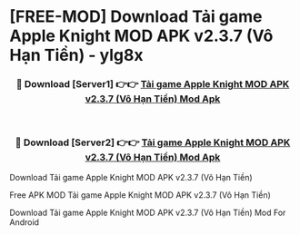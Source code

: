# [FREE-MOD] Download Tải game Apple Knight MOD APK v2.3.7 (Vô Hạn Tiền) - ylg8x


<div align="center">
<h3>🔴 Download [Server1] 👉👉 <a href="https://apk-comot.site?title=Tải_game_Apple_Knight_MOD_APK_v2.3.7_(Vô_Hạn_Tiền)">Tải game Apple Knight MOD APK v2.3.7 (Vô Hạn Tiền) Mod Apk</a></h3><br>

<h3>🔴 Download [Server2] 👉👉 <a href="https://apk-comot.site?title=Tải_game_Apple_Knight_MOD_APK_v2.3.7_(Vô_Hạn_Tiền)">Tải game Apple Knight MOD APK v2.3.7 (Vô Hạn Tiền) Mod Apk</a></h3>
</div>



Download Tải game Apple Knight MOD APK v2.3.7 (Vô Hạn Tiền) 

Free APK MOD Tải game Apple Knight MOD APK v2.3.7 (Vô Hạn Tiền) 

Download Tải game Apple Knight MOD APK v2.3.7 (Vô Hạn Tiền) Mod For Android
